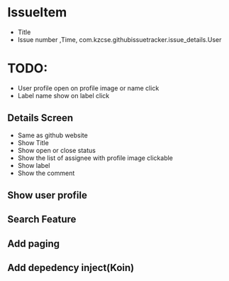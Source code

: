 
# IssueItem
- Title
- Issue number ,Time, com.kzcse.githubissuetracker.issue_details.User

# TODO:
- User profile open on profile image or name click
- Label name show on label click

## Details Screen
- Same as github website
- Show Title
- Show open or close status
- Show the list of assignee with profile image clickable
- Show label
- Show the comment

## Show user profile
## Search Feature
## Add paging
## Add depedency inject(Koin)
